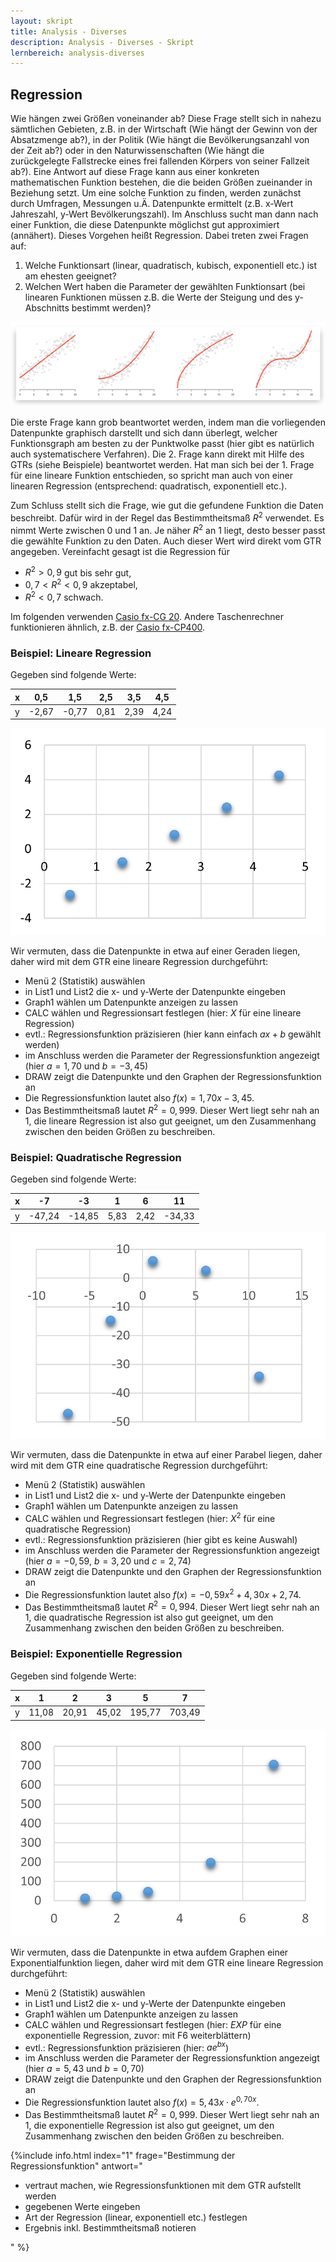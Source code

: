 ```yaml
---
layout: skript
title: Analysis - Diverses
description: Analysis - Diverses - Skript
lernbereich: analysis-diverses
---
```


## Regression

Wie hängen zwei Größen voneinander ab? Diese Frage stellt sich in nahezu sämtlichen Gebieten, z.B. in der Wirtschaft (Wie hängt der Gewinn von der Absatzmenge ab?), in der Politik (Wie hängt die Bevölkerungsanzahl von der Zeit ab?) oder in den Naturwissenschaften (Wie hängt die zurückgelegte Fallstrecke eines frei fallenden Körpers von seiner Fallzeit ab?). Eine Antwort auf diese Frage kann aus einer konkreten mathematischen Funktion bestehen, die die beiden Größen zueinander in Beziehung setzt. Um eine solche Funktion zu finden, werden zunächst durch Umfragen, Messungen u.Ä. Datenpunkte ermittelt (z.B. x-Wert Jahreszahl, y-Wert Bevölkerungszahl). Im Anschluss sucht man dann nach einer Funktion, die diese Datenpunkte möglichst gut approximiert (annähert). Dieses Vorgehen heißt Regression. Dabei treten zwei Fragen auf:

1. Welche Funktionsart (linear, quadratisch, kubisch, exponentiell etc.) ist am ehesten geeignet?
2. Welchen Wert haben die Parameter der gewählten Funktionsart (bei linearen Funktionen müssen z.B. die Werte der Steigung und des y-Abschnitts bestimmt werden)?

<img src="bsp-regression.png">

Die erste Frage kann grob beantwortet werden, indem man die vorliegenden Datenpunkte graphisch darstellt und sich dann überlegt, welcher Funktionsgraph am besten zu der Punktwolke passt (hier gibt es natürlich auch systematischere Verfahren). Die 2. Frage kann direkt mit Hilfe des GTRs (siehe Beispiele) beantwortet werden. Hat man sich bei der 1. Frage für eine lineare Funktion entschieden, so spricht man auch von einer linearen Regression (entsprechend: quadratisch, exponentiell etc.).

Zum Schluss stellt sich die Frage, wie gut die gefundene Funktion die Daten beschreibt. Dafür wird in der Regel das Bestimmtheitsmaß $R^2$ verwendet. Es nimmt Werte zwischen 0 und 1 an. Je näher $R^2$ an 1 liegt, desto besser passt die gewählte Funktion zu den Daten. Auch dieser Wert wird direkt vom GTR angegeben. Vereinfacht gesagt ist die Regression für

- $R^2>0{,}9$ gut bis sehr gut,
- $0{,}7< R^2<0{,}9$ akzeptabel,
- $R^2< 0{,}7$ schwach.

Im folgenden verwenden [Casio fx-CG 20](https://www.casio-schulrechner.de/materialdatenbanken/data/Kurzanleitung_FX-CG20V2.pdf "Anleitung"). Andere Taschenrechner funktionieren ähnlich, z.B. der [Casio fx-CP400](https://www.casio-schulrechner.de/materialdatenbanken/data/Hilfekatalog%20Classpad%20400%20Sekundarstufe%20I.pdf "Anleitung").

### Beispiel: Lineare Regression

Gegeben sind folgende Werte:

| x   | 0,5   | 1,5   | 2,5  | 3,5  | 4,5  |
| --- | ----- | ----- | ---- | ---- | ---- |
| y   | -2,67 | -0,77 | 0,81 | 2,39 | 4,24 |

<img src="lin-reg.png">

Wir vermuten, dass die Datenpunkte in etwa auf einer Geraden liegen, daher wird mit dem GTR eine lineare Regression durchgeführt:

- Menü 2 (Statistik) auswählen
- in List1 und List2 die x- und y-Werte der Datenpunkte eingeben
- Graph1 wählen um Datenpunkte anzeigen zu lassen
- CALC wählen und Regressionsart festlegen (hier: $X$ für eine lineare Regression)
- evtl.: Regressionsfunktion präzisieren (hier kann einfach $ax+b$ gewählt werden)
- im Anschluss werden die Parameter der Regressionsfunktion angezeigt (hier $a=1{,}70$ und $b=-3{,}45$)
- DRAW zeigt die Datenpunkte und den Graphen der Regressionsfunktion an
- Die Regressionsfunktion lautet also $f(x)=1{,}70x-3{,}45$.
- Das Bestimmtheitsmaß lautet $R^2=0{,}999$. Dieser Wert liegt sehr nah an $1$, die lineare Regression ist also gut geeignet, um den Zusammenhang zwischen den beiden Größen zu beschreiben.

### Beispiel: Quadratische Regression

Gegeben sind folgende Werte:

| x   | -7     | -3     | 1    | 6    | 11     |
| --- | ------ | ------ | ---- | ---- | ------ |
| y   | -47,24 | -14,85 | 5,83 | 2,42 | -34,33 |

<img src="quad-reg.png">

Wir vermuten, dass die Datenpunkte in etwa auf einer Parabel liegen, daher wird mit dem GTR eine quadratische Regression durchgeführt:

- Menü 2 (Statistik) auswählen
- in List1 und List2 die x- und y-Werte der Datenpunkte eingeben
- Graph1 wählen um Datenpunkte anzeigen zu lassen
- CALC wählen und Regressionsart festlegen (hier: $X^2$ für eine quadratische Regression)
- evtl.: Regressionsfunktion präzisieren (hier gibt es keine Auswahl)
- im Anschluss werden die Parameter der Regressionsfunktion angezeigt (hier $a=-0{,}59$, $b=3{,}20$ und $c=2{,}74$)
- DRAW zeigt die Datenpunkte und den Graphen der Regressionsfunktion an
- Die Regressionsfunktion lautet also $f(x)=-0{,}59x^2+4{,}30x+2{,}74$.
- Das Bestimmtheitsmaß lautet $R^2=0{,}994$. Dieser Wert liegt sehr nah an $1$, die quadratische Regression ist also gut geeignet, um den Zusammenhang zwischen den beiden Größen zu beschreiben.

### Beispiel: Exponentielle Regression

Gegeben sind folgende Werte:

| x   | 1     | 2     | 3     | 5      | 7      |
| --- | ----- | ----- | ----- | ------ | ------ |
| y   | 11,08 | 20,91 | 45,02 | 195,77 | 703,49 |

<img src="exp-reg.png">

Wir vermuten, dass die Datenpunkte in etwa aufdem Graphen einer Exponentialfunktion liegen, daher wird mit dem GTR eine lineare Regression durchgeführt:

- Menü 2 (Statistik) auswählen
- in List1 und List2 die x- und y-Werte der Datenpunkte eingeben
- Graph1 wählen um Datenpunkte anzeigen zu lassen
- CALC wählen und Regressionsart festlegen (hier: $EXP$ für eine exponentielle Regression, zuvor: mit F6 weiterblättern)
- evtl.: Regressionsfunktion präzisieren (hier: $ae^{bx}$)
- im Anschluss werden die Parameter der Regressionsfunktion angezeigt (hier $a=5{,}43$ und $b=0{,}70$)
- DRAW zeigt die Datenpunkte und den Graphen der Regressionsfunktion an
- Die Regressionsfunktion lautet also $f(x)=5{,}43x\cdot e^{0{,}70x}$.
- Das Bestimmtheitsmaß lautet $R^2=0{,}999$. Dieser Wert liegt sehr nah an $1$, die exponentielle Regression ist also gut geeignet, um den Zusammenhang zwischen den beiden Größen zu beschreiben.

{%include info.html
index="1"
frage="Bestimmung der Regressionsfunktion"
antwort="

- vertraut machen, wie Regressionsfunktionen mit dem GTR aufstellt werden
- gegebenen Werte eingeben
- Art der Regression (linear, exponentiell etc.) festlegen
- Ergebnis inkl. Bestimmtheitsmaß notieren

"
%}

<div id="skript-aufgabe-1"></div>
